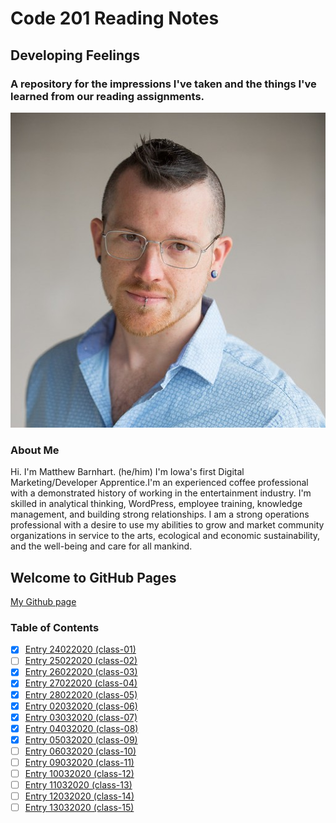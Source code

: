 # Code 201 Reading Notes
## Developing Feelings
### A repository for the impressions I've taken and the things I've learned from our reading assignments.

![Matthew Barnhart](/images/resume-img.jpg)

### About Me
Hi. I'm Matthew Barnhart. (he/him) I'm Iowa's first Digital Marketing/Developer Apprentice.I'm an experienced coffee professional with a demonstrated history of working in the entertainment industry. I'm skilled in analytical thinking, WordPress, employee training, knowledge management, and building strong relationships. I am a strong operations professional with a desire  to use my abilities to grow and market community organizations in service to the arts, ecological and economic sustainability, and the well-being and care for all mankind.

## Welcome to GitHub Pages

[My Github page](https://mcbarnhart.github.io/)

### Table of Contents
- [x] [Entry 24022020 (class-01)](class-01.md)
- [ ] [Entry 25022020 (class-02)](class-02.md)
- [x] [Entry 26022020 (class-03)](class-03.md)
- [x] [Entry 27022020 (class-04)](class-04.md)
- [x] [Entry 28022020 (class-05)](class-05.md)
- [x] [Entry 02032020 (class-06)](class-06.md)
- [x] [Entry 03032020 (class-07)](class-07.md)
- [x] [Entry 04032020 (class-08)](class-08.md)
- [x] [Entry 05032020 (class-09)](class-09.md)
- [ ] [Entry 06032020 (class-10)](class-10.md)
- [ ] [Entry 09032020 (class-11)](class-11.md)
- [ ] [Entry 10032020 (class-12)](class-12.md)
- [ ] [Entry 11032020 (class-13)](class-13.md)
- [ ] [Entry 12032020 (class-14)](class-14.md)
- [ ] [Entry 13032020 (class-15)](class-15.md)